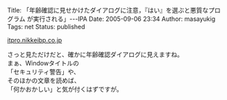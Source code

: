 Title: 「年齢確認に見せかけたダイアログに注意，『はい』を選ぶと悪質なプログラム が実行される」---IPA
Date: 2005-09-06 23:34
Author: masayukig
Tags: net
Status: published

[itpro.nikkeibp.co.jp](http://itpro.nikkeibp.co.jp/article/NEWS/20050905/220603/)

さっと見ただけだと、確かに年齢確認ダイアログに見えますね。  
まぁ、Windowタイトルの  
「セキュリティ警告」や、  
そのほかの文章を読めば、  
「何かおかしい」と気が付くはずですが。
